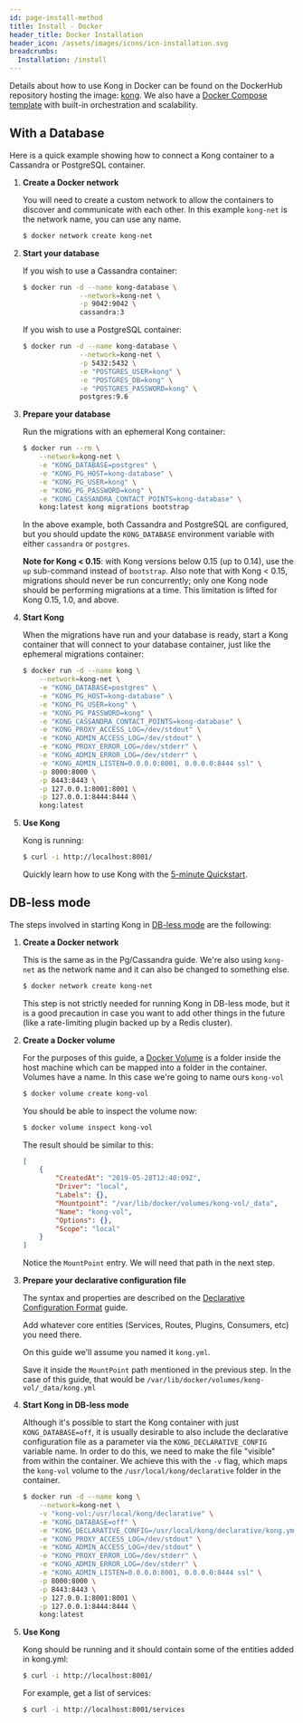 ```yaml
---
id: page-install-method
title: Install - Docker
header_title: Docker Installation
header_icon: /assets/images/icons/icn-installation.svg
breadcrumbs:
  Installation: /install
---
```


Details about how to use Kong in Docker can be found on the DockerHub repository hosting the image: [kong](https://hub.docker.com/_/kong/). We also have a [Docker Compose template](https://github.com/Kong/docker-kong/tree/master/compose) with built-in orchestration and scalability.

## With a Database

Here is a quick example showing how to connect a Kong container to a Cassandra or PostgreSQL container.

1. **Create a Docker network**

    You will need to create a custom network to allow the containers to
    discover and communicate with each other. In this example `kong-net` is the
    network name, you can use any name.

    ```bash
    $ docker network create kong-net
    ```

2. **Start your database**


    If you wish to use a Cassandra container:

    ```bash
    $ docker run -d --name kong-database \
                  --network=kong-net \
                  -p 9042:9042 \
                  cassandra:3
    ```

    If you wish to use a PostgreSQL container:

    ```bash
    $ docker run -d --name kong-database \
                  --network=kong-net \
                  -p 5432:5432 \
                  -e "POSTGRES_USER=kong" \
                  -e "POSTGRES_DB=kong" \
                  -e "POSTGRES_PASSWORD=kong" \
                  postgres:9.6
    ```

3. **Prepare your database**

    Run the migrations with an ephemeral Kong container:

    ```bash
    $ docker run --rm \
        --network=kong-net \
        -e "KONG_DATABASE=postgres" \
        -e "KONG_PG_HOST=kong-database" \
        -e "KONG_PG_USER=kong" \
        -e "KONG_PG_PASSWORD=kong" \
        -e "KONG_CASSANDRA_CONTACT_POINTS=kong-database" \
        kong:latest kong migrations bootstrap
    ```

    In the above example, both Cassandra and PostgreSQL are configured, but you
    should update the `KONG_DATABASE` environment variable with either
    `cassandra` or `postgres`.

    **Note for Kong < 0.15**: with Kong versions below 0.15 (up to 0.14), use
    the `up` sub-command instead of `bootstrap`. Also note that with Kong <
    0.15, migrations should never be run concurrently; only one Kong node
    should be performing migrations at a time. This limitation is lifted for
    Kong 0.15, 1.0, and above.

4. **Start Kong**

    When the migrations have run and your database is ready, start a Kong
    container that will connect to your database container, just like the
    ephemeral migrations container:

    ```bash
    $ docker run -d --name kong \
        --network=kong-net \
        -e "KONG_DATABASE=postgres" \
        -e "KONG_PG_HOST=kong-database" \
        -e "KONG_PG_USER=kong" \
        -e "KONG_PG_PASSWORD=kong" \
        -e "KONG_CASSANDRA_CONTACT_POINTS=kong-database" \
        -e "KONG_PROXY_ACCESS_LOG=/dev/stdout" \
        -e "KONG_ADMIN_ACCESS_LOG=/dev/stdout" \
        -e "KONG_PROXY_ERROR_LOG=/dev/stderr" \
        -e "KONG_ADMIN_ERROR_LOG=/dev/stderr" \
        -e "KONG_ADMIN_LISTEN=0.0.0.0:8001, 0.0.0.0:8444 ssl" \
        -p 8000:8000 \
        -p 8443:8443 \
        -p 127.0.0.1:8001:8001 \
        -p 127.0.0.1:8444:8444 \
        kong:latest
    ```

5. **Use Kong**

    Kong is running:

    ```bash
    $ curl -i http://localhost:8001/
    ```

    Quickly learn how to use Kong with the [5-minute Quickstart](/latest/getting-started/quickstart).

## DB-less mode

The steps involved in starting Kong in [DB-less mode] are the following:

1. **Create a Docker network**

    This is the same as in the Pg/Cassandra guide. We're also using `kong-net` as the
    network name and it can also be changed to something else.

    ```bash
    $ docker network create kong-net
    ```

    This step is not strictly needed for running Kong in DB-less mode, but it is a good
    precaution in case you want to add other things in the future (like a rate-limiting plugin
    backed up by a Redis cluster).

2. **Create a Docker volume**

    For the purposes of this guide, a [Docker Volume] is a folder inside the host machine which
    can be mapped into a folder in the container. Volumes have a name. In this case we're going
    to name ours `kong-vol`

    ```bash
    $ docker volume create kong-vol
    ```

    You should be able to inspect the volume now:

    ```bash
    $ docker volume inspect kong-vol
    ```

    The result should be similar to this:

    ```json
    [
        {
            "CreatedAt": "2019-05-28T12:40:09Z",
            "Driver": "local",
            "Labels": {},
            "Mountpoint": "/var/lib/docker/volumes/kong-vol/_data",
            "Name": "kong-vol",
            "Options": {},
            "Scope": "local"
        }
    ]
    ```

    Notice the `MountPoint` entry. We will need that path in the next step.

3. **Prepare your declarative configuration file**

    The syntax and properties are described on the [Declarative Configuration Format] guide.

    Add whatever core entities (Services, Routes, Plugins, Consumers, etc) you need there.

    On this guide we'll assume you named it `kong.yml`.

    Save it inside the `MountPoint` path mentioned in the previous step. In the case of this
    guide, that would be `/var/lib/docker/volumes/kong-vol/_data/kong.yml`


4. **Start Kong in DB-less mode**

   Although it's possible to start the Kong container with just `KONG_DATABASE=off`, it is usually
   desirable to also include the declarative configuration file as a parameter via the
   `KONG_DECLARATIVE_CONFIG` variable name. In order to do this, we need to make the file
   "visible" from within the container. We achieve this with the `-v` flag, which maps
   the `kong-vol` volume to the `/usr/local/kong/declarative` folder in the container.

    ```bash
    $ docker run -d --name kong \
        --network=kong-net \
        -v "kong-vol:/usr/local/kong/declarative" \
        -e "KONG_DATABASE=off" \
        -e "KONG_DECLARATIVE_CONFIG=/usr/local/kong/declarative/kong.yml" \
        -e "KONG_PROXY_ACCESS_LOG=/dev/stdout" \
        -e "KONG_ADMIN_ACCESS_LOG=/dev/stdout" \
        -e "KONG_PROXY_ERROR_LOG=/dev/stderr" \
        -e "KONG_ADMIN_ERROR_LOG=/dev/stderr" \
        -e "KONG_ADMIN_LISTEN=0.0.0.0:8001, 0.0.0.0:8444 ssl" \
        -p 8000:8000 \
        -p 8443:8443 \
        -p 127.0.0.1:8001:8001 \
        -p 127.0.0.1:8444:8444 \
        kong:latest
    ```

4. **Use Kong**

    Kong should be running and it should contain some of the entities added in kong.yml:

    ```bash
    $ curl -i http://localhost:8001/
    ```

    For example, get a list of services:

    ```bash
    $ curl -i http://localhost:8001/services
    ```

[DB-less mode]: /{{site.data.kong_latest.release}}/db-less-and-declarative-config/
[Declarative Configuration Format]: /{{site.data.kong_latest.release}}/db-less-and-declarative-config/#the-declarative-configuration-format
[Docker Volume]: https://docs.docker.com/storage/volumes/
